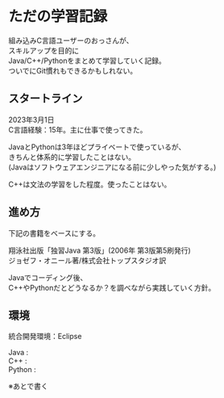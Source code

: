 # ただの学習記録
組み込みC言語ユーザーのおっさんが、<br>
スキルアップを目的に<br>
Java/C++/Pythonをまとめて学習していく記録。<br>
ついでにGit慣れもできるかもしれない。


## スタートライン
2023年3月1日<br>
C言語経験：15年。主に仕事で使ってきた。

JavaとPythonは3年ほどプライベートで使っているが、<br>
きちんと体系的に学習したことはない。<br>
(Javaはソフトウェアエンジニアになる前に少しやった気がする。)

C++は文法の学習をした程度。使ったことはない。


## 進め方
下記の書籍をベースにする。

翔泳社出版「独習Java 第3版」(2006年 第3版第5刷発行)<br>
 ジョゼフ・オニール著/株式会社トップスタジオ訳

Javaでコーディング後、<br>
C++やPythonだとどうなるか？を調べながら実践していく方針。


## 環境
統合開発環境：Eclipse

Java	:<br>
C++		:<br>
Python	:

※あとで書く

